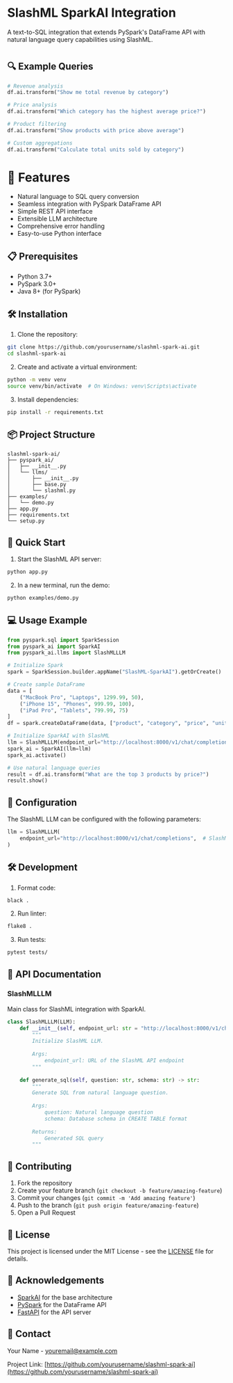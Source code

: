 # SlashML SparkAI Integration

A text-to-SQL integration that extends PySpark's DataFrame API with natural language query capabilities using SlashML.

#
## 🔍 Example Queries

```python
# Revenue analysis
df.ai.transform("Show me total revenue by category")

# Price analysis
df.ai.transform("Which category has the highest average price?")

# Product filtering
df.ai.transform("Show products with price above average")

# Custom aggregations
df.ai.transform("Calculate total units sold by category")
```

# 🚀 Features

- Natural language to SQL query conversion
- Seamless integration with PySpark DataFrame API
- Simple REST API interface
- Extensible LLM architecture
- Comprehensive error handling
- Easy-to-use Python interface

## 📋 Prerequisites

- Python 3.7+
- PySpark 3.0+
- Java 8+ (for PySpark)

## 🛠️ Installation

1. Clone the repository:
```bash
git clone https://github.com/yourusername/slashml-spark-ai.git
cd slashml-spark-ai
```

2. Create and activate a virtual environment:
```bash
python -m venv venv
source venv/bin/activate  # On Windows: venv\Scripts\activate
```

3. Install dependencies:
```bash
pip install -r requirements.txt
```

## 📦 Project Structure

```
slashml-spark-ai/
├── pyspark_ai/
│   ├── __init__.py
│   └── llms/
│       ├── __init__.py
│       ├── base.py
│       └── slashml.py
├── examples/
│   └── demo.py
├── app.py
├── requirements.txt
└── setup.py
```

## 🚀 Quick Start

1. Start the SlashML API server:
```bash
python app.py
```

2. In a new terminal, run the demo:
```bash
python examples/demo.py
```

## 💻 Usage Example

```python
from pyspark.sql import SparkSession
from pyspark_ai import SparkAI
from pyspark_ai.llms import SlashMLLLM

# Initialize Spark
spark = SparkSession.builder.appName("SlashML-SparkAI").getOrCreate()

# Create sample DataFrame
data = [
    ("MacBook Pro", "Laptops", 1299.99, 50),
    ("iPhone 15", "Phones", 999.99, 100),
    ("iPad Pro", "Tablets", 799.99, 75)
]
df = spark.createDataFrame(data, ["product", "category", "price", "units_sold"])

# Initialize SparkAI with SlashML
llm = SlashMLLLM(endpoint_url="http://localhost:8000/v1/chat/completions")
spark_ai = SparkAI(llm=llm)
spark_ai.activate()

# Use natural language queries
result = df.ai.transform("What are the top 3 products by price?")
result.show()
```



## 🔧 Configuration

The SlashML LLM can be configured with the following parameters:

```python
llm = SlashMLLLM(
    endpoint_url="http://localhost:8000/v1/chat/completions",  # SlashML API endpoint
)
```

## 🛠️ Development

1. Format code:
```bash
black .
```

2. Run linter:
```bash
flake8 .
```

3. Run tests:
```bash
pytest tests/
```

## 📝 API Documentation

### SlashMLLLM

Main class for SlashML integration with SparkAI.

```python
class SlashMLLLM(LLM):
    def __init__(self, endpoint_url: str = "http://localhost:8000/v1/chat/completions"):
        """
        Initialize SlashML LLM.
        
        Args:
            endpoint_url: URL of the SlashML API endpoint
        """
        
    def generate_sql(self, question: str, schema: str) -> str:
        """
        Generate SQL from natural language question.
        
        Args:
            question: Natural language question
            schema: Database schema in CREATE TABLE format
            
        Returns:
            Generated SQL query
        """
```

## 🤝 Contributing

1. Fork the repository
2. Create your feature branch (`git checkout -b feature/amazing-feature`)
3. Commit your changes (`git commit -m 'Add amazing feature'`)
4. Push to the branch (`git push origin feature/amazing-feature`)
5. Open a Pull Request

## 📄 License

This project is licensed under the MIT License - see the [LICENSE](LICENSE) file for details.

## 🙏 Acknowledgements

- [SparkAI](https://github.com/databrickslabs/spark-ai) for the base architecture
- [PySpark](https://spark.apache.org/docs/latest/api/python/) for the DataFrame API
- [FastAPI](https://fastapi.tiangolo.com/) for the API server

## 📧 Contact

Your Name - youremail@example.com

Project Link: [https://github.com/yourusername/slashml-spark-ai](https://github.com/yourusername/slashml-spark-ai)